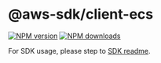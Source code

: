 # @aws-sdk/client-ecs

[![NPM version](https://img.shields.io/npm/v/@aws-sdk/client-ecs/beta.svg)](https://www.npmjs.com/package/@aws-sdk/client-ecs)
[![NPM downloads](https://img.shields.io/npm/dm/@aws-sdk/client-ecs.svg)](https://www.npmjs.com/package/@aws-sdk/client-ecs)

For SDK usage, please step to [SDK readme](https://github.com/aws/aws-sdk-js-v3).
